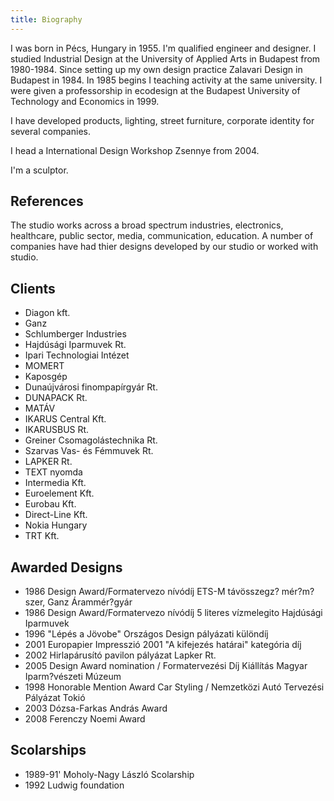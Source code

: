 ```yaml
---
title: Biography
---
```

I was born in Pécs, Hungary in 1955. I'm qualified engineer and designer. I studied Industrial Design at the University of Applied Arts in Budapest from 1980-1984. Since setting up my own design practice Zalavari Design in Budapest in 1984. In 1985 begins I teaching activity at the same university. I were given a professorship in ecodesign at the Budapest University of Technology and Economics in 1999.

I have developed products, lighting, street furniture, corporate identity for several companies.

I head a International Design Workshop Zsennye from 2004.

I'm a sculptor.

## References
The studio works across a broad spectrum industries, electronics, healthcare, public sector, media, communication, education. A number of companies have had thier designs developed by our studio or worked with studio.

## Clients
- Diagon kft.
- Ganz
- Schlumberger Industries
- Hajdúsági Iparmuvek Rt.
- Ipari Technologiai Intézet
- MOMERT
- Kaposgép
- Dunaújvárosi finompapírgyár Rt.
- DUNAPACK Rt.
- MATÁV
- IKARUS Central Kft.
- IKARUSBUS Rt.
- Greiner Csomagolástechnika Rt.
- Szarvas Vas- és Fémmuvek Rt.
- LAPKER Rt.
- TEXT nyomda
- Intermedia Kft.
- Euroelement Kft.
- Eurobau Kft.
- Direct-Line Kft.
- Nokia Hungary
- TRT Kft.

## Awarded Designs
- 1986 Design Award/Formatervezo nívódíj ETS-M távösszegz? mér?m?szer, Ganz Árammér?gyár
- 1986 Design Award/Formatervezo nívódíj 5 literes vízmelegito Hajdúsági Iparmuvek
- 1996 "Lépés a Jövobe" Országos Design pályázati különdíj
- 2001 Europapier Impresszió 2001 "A kifejezés határai" kategória díj
- 2002 Hirlapárusító pavilon pályázat Lapker Rt.
- 2005 Design Award nomination / Formatervezési Díj Kiállítás Magyar Iparm?vészeti 
Múzeum
- 1998 Honorable Mention Award Car Styling / Nemzetközi Autó Tervezési Pályázat Tokió
- 2003 Dózsa-Farkas András Award
- 2008 Ferenczy Noemi Award

## Scolarships
- 1989-91' Moholy-Nagy László Scolarship
- 1992 Ludwig foundation
